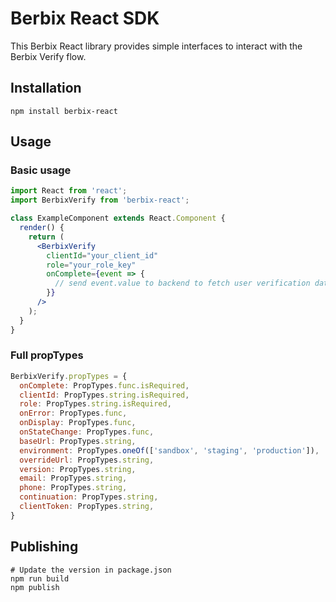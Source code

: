 # Berbix React SDK

This Berbix React library provides simple interfaces to interact with the Berbix Verify flow.

## Installation

    npm install berbix-react

## Usage

### Basic usage

```jsx
import React from 'react';
import BerbixVerify from 'berbix-react';

class ExampleComponent extends React.Component {
  render() {
    return (
      <BerbixVerify
        clientId="your_client_id"
        role="your_role_key"
        onComplete={event => {
          // send event.value to backend to fetch user verification data
        }}
      />
    );
  }
}
```

### Full propTypes

```js
BerbixVerify.propTypes = {
  onComplete: PropTypes.func.isRequired,
  clientId: PropTypes.string.isRequired,
  role: PropTypes.string.isRequired,
  onError: PropTypes.func,
  onDisplay: PropTypes.func,
  onStateChange: PropTypes.func,
  baseUrl: PropTypes.string,
  environment: PropTypes.oneOf(['sandbox', 'staging', 'production']),
  overrideUrl: PropTypes.string,
  version: PropTypes.string,
  email: PropTypes.string,
  phone: PropTypes.string,
  continuation: PropTypes.string,
  clientToken: PropTypes.string,
}
```

## Publishing

    # Update the version in package.json
    npm run build
    npm publish
